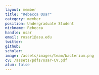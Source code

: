 ```yaml
---
layout: member
title: "Rebecca Osar"
category: member 
position: Undergraduate Student
nickname: Rebecca
handle: osar
email: rosar1@asu.edu
twitter: 
github: 
scholar: 
image: /assets/images/team/bacterium.png
cv: /assets/pdfs/osar-CV.pdf
alum: false
---
```

